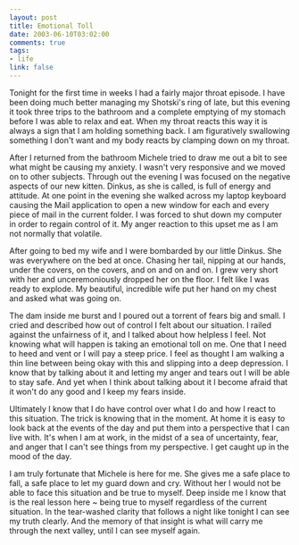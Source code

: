 ```yaml
--- 
layout: post
title: Emotional Toll
date: 2003-06-10T03:02:00
comments: true
tags:
- life
link: false
---
```

Tonight for the first time in weeks I had a fairly major throat episode. I have been doing much better managing my Shotski's ring of late, but this evening it took three trips to the bathroom and a complete emptying of my stomach before I was able to relax and eat. When my throat reacts this way it is always a sign that I am holding something back. I am figuratively swallowing something I don't want and my body reacts by clamping down on my throat.

After I returned from the bathroom Michele tried to draw me out a bit to see what might be causing my anxiety. I wasn't very responsive and we moved on to other subjects. Through out the evening I was focused on the negative aspects of our new kitten. Dinkus, as she is called, is full of energy and attitude.  At one point in the evening she walked across my laptop keyboard causing the Mail application to open a new window for each and every piece of mail in the current folder. I was forced to shut down my computer in order to regain control of it.  My anger reaction to this upset me as I am not normally that volatile.

After going to bed my wife and I were bombarded by our little Dinkus. She was everywhere on the bed at once. Chasing her tail, nipping at our hands, under the covers, on the covers, and on and on and on. I grew very short with her and unceremoniously dropped her on the floor. I felt like I was ready to explode. My beautiful, incredible wife put her hand on my chest and asked what was going on.

The dam inside me burst and I poured out a torrent of fears big and small. I cried and described how out of control I felt about our situation. I railed against the unfairness of it, and I talked about how helpless I feel. Not knowing what will happen is taking an emotional toll on me. One that I need to heed and vent or I will pay a steep price. I feel as thought I am walking a thin line between being okay with this and slipping into a deep depression. I know that by talking about it and letting my anger and tears out I will be able to stay safe. And yet when I think about talking about it I become afraid that it won't do any good  and I keep my fears inside.

Ultimately I know that I do have control over what I do and how I react to this situation. The trick is knowing that in the moment. At home it is easy to look back at the events of the day and put them into a perspective that I can live with. It's when I am at work, in the midst of a sea of uncertainty, fear, and anger that I can't see things from my perspective. I get caught up in the mood of the day.

I am truly fortunate that Michele is here for me. She gives me a safe place to fall, a safe place to let my guard down and cry. Without her I would not be able to face this situation and be true to myself. Deep inside me I know that is the real lesson here ~ being true to myself regardless of the current situation. In the tear-washed clarity that follows a night like tonight I can see my truth clearly. And the memory of that insight is what will carry me through the next valley, until I can see myself again.
